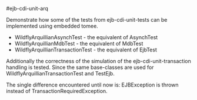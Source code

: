 #ejb-cdi-unit-arq

Demonstrate how some of the tests from ejb-cdi-unit-tests can be implemented using embedded tomee.

* WildflyArquillianAsynchTest - the equivalent of AsynchTest
* WildflyArquillianMdbTest - the equivalent of MdbTest
* WildflyArquillianTransactionTest - the equivalent of EjbTest

Additionally the correctness of the simulation of the ejb-cdi-unit-transaction handling is tested.
Since the same base-classes are used for WildflyArquillianTransactionTest and TestEjb.

The single difference encountered until now is: EJBException is thrown instead of TransactionRequiredException.